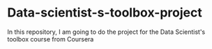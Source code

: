 # Data-scientist-s-toolbox-project
In this repository, I am going to do the project for the Data Scientist's toolbox course from Coursera
